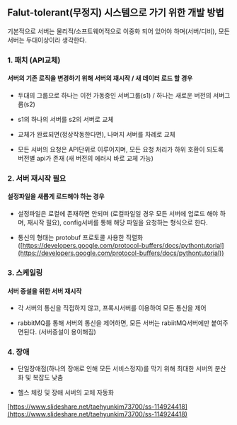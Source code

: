 ## Falut-tolerant(무정지) 시스템으로 가기 위한 개발 방법



기본적으로 서버는 물리적/소프트웨어적으로 이중화 되어 있어야 하며(서버/디비), 모든 서버는 두대이상이라 생각한다.

### 1. 패치 (API교체)

#### 서버의 기존 로직을 변경하기 위해 서버의 재시작 / 새 데이터 로드 할 경우

- 두대의 그룹으로 하나는 이전 가동중인 서버그룹(s1) / 하나는 새로운 버전의 서버그룹(s2)

- s1의 하나의 서버를 s2의 서버로 교체

- 교체가 완료되면(정상작동한다면), 나머지 서버를 차례로 교체

- 모든 서버의 요청은 API단위로 이루어지며, 모든 요청 처리가 하위 호환이 되도록 버전별 api가 존재 (새 버전의 에러시 바로 교체 가능)



  

### 2. 서버 재시작 필요

#### 설정파일을 새롭게 로드해야 하는 경우

- 설정파일은 로컬에 존재하면 안되며 (로컬파일일 경우 모든 서버에 업로드 해야 하며, 재시작 필요), config서버를 통해 해당 파일을 요청하는 형식으로 한다.

- 통신의 형태는 protobuf 프로토콜 사용한 직렬화 ([https://developers.google.com/protocol-buffers/docs/pythontutorial](https://developers.google.com/protocol-buffers/docs/pythontutorial))

  

  

### 3. 스케일링

#### 서버 증설을 위한 서버 재시작

- 각 서버의 통신을 직접하지 않고, 프록시서버를 이용하여 모든 통신을 제어

- rabbitMQ를 통해 서버의 통신을 제어하면, 모든 서버는 rabiitMQ서버에만 붙여주면된다. (서버증설이 용이해짐)

  

  

### 4. 장애

- 단일장애점(하나의 장애로 인해 모든 서비스정지)를 막기 위해 최대한 서버의 분산화 및 복잡도 낮춤

- 헬스 체킹 및 장애 서버의 교체 자동화

  

  

[https://www.slideshare.net/taehyunkim73700/ss-114924418](https://www.slideshare.net/taehyunkim73700/ss-114924418)
